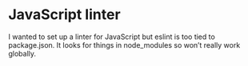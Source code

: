 # JavaScript linter

I wanted to set up a linter for JavaScript but eslint is too tied to
package.json. It looks for things in node_modules so won’t really work
globally.

